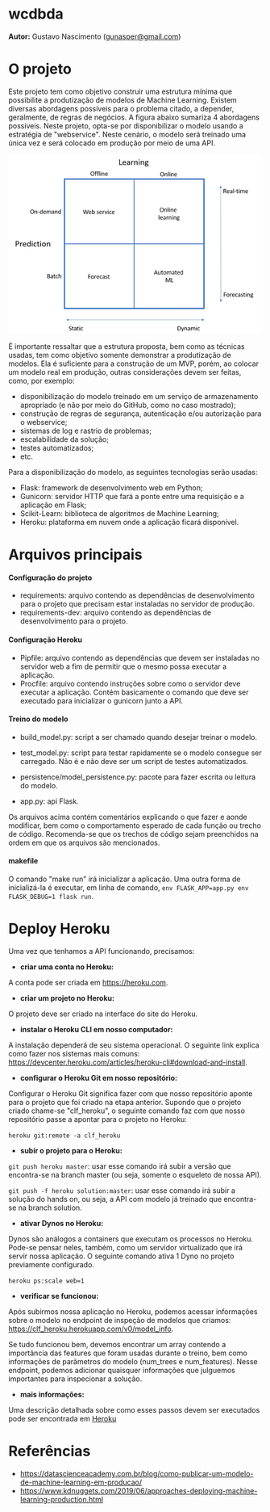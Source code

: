 wcdbda
================
**Autor:** Gustavo Nascimento (gunasper@gmail.com)

# O projeto
Este projeto tem como objetivo construir uma estrutura mínima que possibilite a produtização de modelos de Machine Learning. Existem diversas abordagens possíveis para o problema citado, a depender, geralmente, de regras de negócios. A figura abaixo sumariza 4 abordagens possíveis. Neste projeto, opta-se por disponibilizar o modelo usando a estratégia de "webservice". Neste cenário, o modelo será treinado uma única vez e será colocado em produção por meio de uma API.

![Abordagens possíveis](https://github.com/gunasper/wcdbda/blob/master/docs/deploy_ml.png)

É importante ressaltar que a estrutura proposta, bem como as técnicas usadas, tem como objetivo somente demonstrar a produtização de modelos. Ela é suficiente para a construção de um MVP, porém, ao colocar um modelo real em produção, outras considerações devem ser feitas, como, por exemplo:
* disponibilização do modelo treinado em um serviço de armazenamento apropriado (e não por meio do GitHub, como no caso mostrado);
* construção de regras de segurança, autenticação e/ou autorização para o webservice;
* sistemas de log e rastrio de problemas;
* escalabilidade da solução;
* testes automatizados;
* etc.

Para a disponibilização do modelo, as seguintes tecnologias serão usadas:
* Flask: framework de desenvolvimento web em Python;
* Gunicorn: servidor HTTP que fará a ponte entre uma requisição e a aplicação em Flask;
* Scikit-Learn: biblioteca de algoritmos de Machine Learning;
* Heroku: plataforma em nuvem onde a aplicação ficará disponível.

# Arquivos principais

#### Configuração do projeto
* requirements: arquivo contendo as dependências de desenvolvimento para o projeto que precisam estar instaladas no servidor de produção.
* requirements-dev: arquivo contendo as dependências de desenvolvimento para o projeto.

#### Configuração Heroku
* Pipfile: arquivo contendo as dependências que devem ser instaladas no servidor web a fim de permitir que o mesmo possa executar a aplicação.
* Procfile: arquivo contendo instruções sobre como o servidor deve executar a aplicação. Contém basicamente o comando que deve ser executado para inicializar o gunicorn junto a API.

#### Treino do modelo
* build_model.py: script a ser chamado quando desejar treinar o modelo. 

* test_model.py: script para testar rapidamente se o modelo consegue ser carregado. Não é e não deve ser um script de testes automatizados.

* persistence/model_persistence.py: pacote para fazer escrita ou leitura do modelo.

* app.py: api Flask.

Os arquivos acima contém comentários explicando o que fazer e aonde modificar, bem como o comportamento esperado de cada função ou trecho de código. Recomenda-se que os trechos de código sejam preenchidos na ordem em que os arquivos são mencionados.

#### makefile
O comando "make run" irá inicializar a aplicação. Uma outra forma de inicializá-la é executar, em linha de comando, `env FLASK_APP=app.py env FLASK_DEBUG=1 flask run`.

# Deploy Heroku
Uma vez que tenhamos a API funcionando, precisamos:

* **criar uma conta no Heroku:**

A conta pode ser criada em https://heroku.com.

* **criar um projeto no Heroku:**

O projeto deve ser criado na interface do site do Heroku.

* **instalar o Heroku CLI em nosso computador:**

A instalação dependerá de seu sistema operacional. O seguinte link explica como fazer nos sistemas mais comuns: https://devcenter.heroku.com/articles/heroku-cli#download-and-install.

* **configurar o Heroku Git em nosso repositório:**

Configurar o Heroku Git significa fazer com que nosso repositório aponte para o projeto que foi criado na etapa anterior. Supondo que o projeto criado chame-se "clf_heroku", o seguinte comando faz com que nosso repositório passe a apontar para o projeto no Heroku:

`heroku git:remote -a clf_heroku`

* **subir o projeto para o Heroku:**

`git push heroku master`: usar esse comando irá subir a versão que encontra-se na branch master (ou seja, somente o esqueleto de nossa API).

`git push -f heroku solution:master`: usar esse comando irá subir a solução do hands on, ou seja, a API com modelo já treinado que encontra-se na branch solution.

* **ativar Dynos no Heroku:**

Dynos são análogos a containers que executam os processos no Heroku. Pode-se pensar neles, também, como um servidor virtualizado que irá servir nossa aplicação. O seguinte comando ativa 1 Dyno no projeto previamente configurado.

`heroku ps:scale web=1`

* **verificar se funcionou:**

Após subirmos nossa aplicação no Heroku, podemos acessar informações sobre o modelo no endpoint de inspeção de modelos que criamos: https://clf_heroku.herokuapp.com/v0/model_info.

Se tudo funcionou bem, devemos encontrar um array contendo a importância das features que foram usadas durante o treino, bem como informações de parâmetros do modelo (num_trees e num_features). Nesse endpoint, podemos adicionar quaisquer informações que julguemos importantes para inspecionar a solução.

* **mais informações:**

Uma descrição detalhada sobre como esses passos devem ser executados pode ser encontrada em [Heroku](https://devcenter.heroku.com/articles/git)


# Referências
* https://datascienceacademy.com.br/blog/como-publicar-um-modelo-de-machine-learning-em-producao/
* https://www.kdnuggets.com/2019/06/approaches-deploying-machine-learning-production.html



